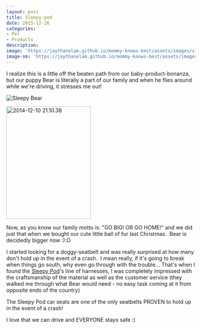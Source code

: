 ```yaml
---
layout: post
title: Sleepy-pod
date: 2015-12-26
categories:
- Pet
- Products
description:
image: 'https://jaythanelam.github.io/mommy-knows-best/assets/images/sleepy.jpg'
image-sm: 'https://jaythanelam.github.io/mommy-knows-best/assets/images/sleepy.jpg'
---
```


I realize this is a little off the beaten path from our baby-product-bonanza, but our puppy Bear is literally a part of our family and when he flies around while we're driving, it stresses me out!

![Sleepy Bear](https://jaythanelam.github.io/mommy-knows-best/assets/images/sleepy-pod-bear.jpg "Sleepy Bear")


<p><img class="alignnone size-medium wp-image-131" src="{{ site.baseurl }}/assets/2014-12-10-21.10.38-225x300.jpg" alt="2014-12-10 21.10.38" width="225" height="300" /></p>

Now, as you know our family motto is: "GO BIG! OR GO HOME!" and we did just that when we bought our cute little ball of fur last Christmas.  Bear is decidedly bigger now :):O

I started looking for a doggy-seatbelt and was really surprised at how many don't hold up in the event of a crash.  I mean really, if it's going to break when things go south, why even go through with the trouble... That's when I found the <a href="http://sleepypod.com/">Sleepy Pod</a>'s line of harnesses, I was completely impressed with the craftsmanship of the material as well as the customer service (they walked me through what Bear would need - no easy task coming at it from opposite ends of the country)

The Sleepy Pod car seats are one of the only seatbelts PROVEN to hold up in the event of a crash!

I love that we can drive and EVERYONE stays safe :)

